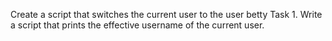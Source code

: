 Create a script that switches the current user to the user betty
Task 1. Write a script that prints the effective username of the current user.  
